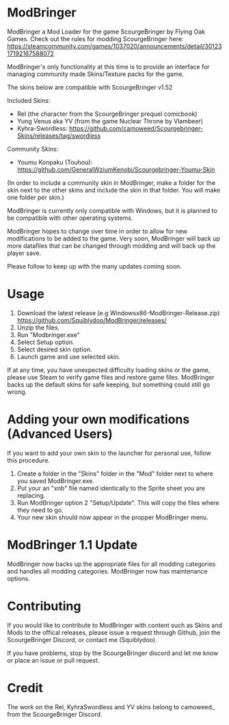 # ModBringer
ModBringer a Mod Loader for the game ScourgeBringer by Flying Oak Games. Check out the rules for modding ScourgeBringer here: https://steamcommunity.com/games/1037020/announcements/detail/3012317192167588072

ModBringer's only functionality at this time is to provide an interface for managing community made Skins/Texture packs for the game.

The skins below are compatible with ScourgeBringer v1.52

Included Skins:
- Rel (the character from the ScourgeBringer prequel comicbook)
- Yung Venus aka YV (from the game Nuclear Throne by Vlambeer)
- Kyhra-Swordless: https://github.com/camoweed/Scourgebringer-Skins/releases/tag/swordless

Community Skins:
- Youmu Konpaku (Touhou): https://github.com/GeneralWziumKenobi/Scourgebringer-Youmu-Skin

(In order to include a community skin in ModBringer, make a folder for the skin next to the other skins and include the skin in that folder. You will make one folder per skin.)

ModBringer is currently only compatible with Windows, but it is planned to be compatible with other operating systems.

ModBringer hopes to change over time in order to allow for new modifications to be added to the game. Very soon, ModBringer will back up more datafiles that can be changed through modding and will back up the player save.

Please follow to keep up with the many updates coming soon.

# Usage
1. Download the latest release (e.g Windowsx86-ModBringer-Release.zip) https://github.com/Squiblydoo/ModBringer/releases/
2. Unzip the files.
3. Run "Modbringer.exe"
4. Select Setup option.
5. Select desired skin option.
6. Launch game and use selected skin.

If at any time, you have unexpected difficulty loading skins or the game, please use Steam to verify game files and restore game files. 
ModBringer backs up the default skins for safe keeping, but something could still go wrong.

# Adding your own modifications (Advanced Users)
If you want to add your own skin to the launcher for personal use, follow this procedure.
1. Create a folder in the "Skins" folder in the "Mod" folder next to where you saved ModBringer.exe.
2. Put your an "xnb" file named identically to the Sprite sheet you are replacing.
3. Run ModBringer option 2 "Setup/Update". This will copy the files where they need to go.
4. Your new skin should now appear in the propper ModBringer menu.

# ModBringer 1.1 Update
ModBringer now backs up the appropriate files for all modding categories and handles all modding categories.
ModBringer now has maintenance options.

# Contributing
If you would like to contribute to ModBringer with content such as Skins and Mods to the offical releases, please issue a request through Github, join the ScourgeBringer Discord, or contact me (Squiblydoo).

If you have problems, stop by the ScourgeBringer discord and let me know or place an issue or pull request.

# Credit
The work on the Rel, KyhraSwordless and YV skins belong to camoweed_ from the ScourgeBringer Discord.
